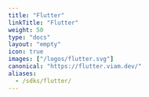 ```yaml
---
title: "Flutter"
linkTitle: "Flutter"
weight: 50
type: "docs"
layout: "empty"
icon: true
images: ["/logos/flutter.svg"]
canonical: "https://flutter.viam.dev/"
aliases:
  - /sdks/flutter/
---
```


